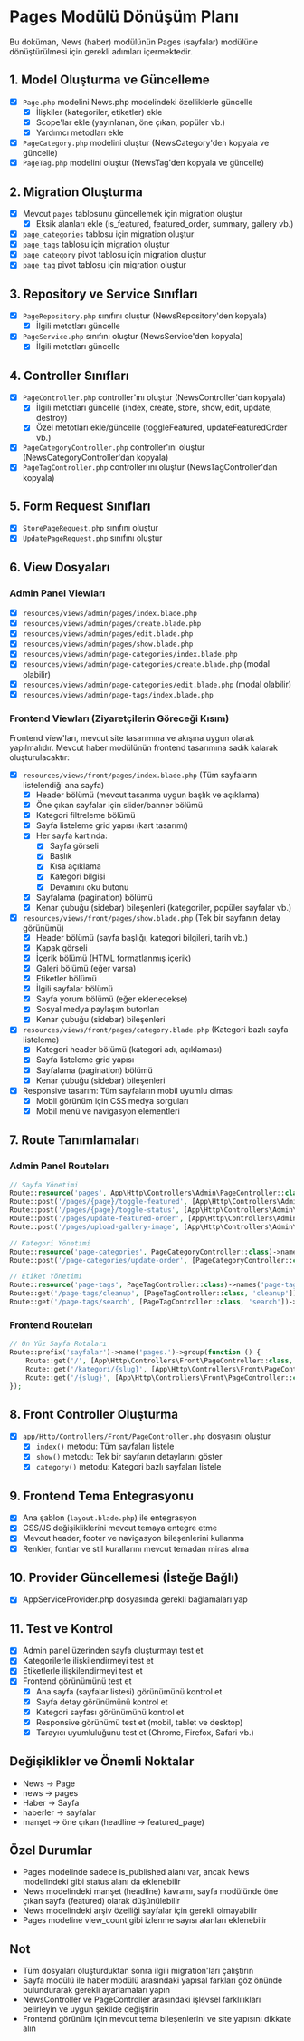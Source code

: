 # Pages Modülü Dönüşüm Planı

Bu doküman, News (haber) modülünün Pages (sayfalar) modülüne dönüştürülmesi için gerekli adımları içermektedir.

## 1. Model Oluşturma ve Güncelleme

- [x] `Page.php` modelini News.php modelindeki özelliklerle güncelle
  - [x] İlişkiler (kategoriler, etiketler) ekle
  - [x] Scope'lar ekle (yayınlanan, öne çıkan, popüler vb.)
  - [x] Yardımcı metodları ekle
- [x] `PageCategory.php` modelini oluştur (NewsCategory'den kopyala ve güncelle)
- [x] `PageTag.php` modelini oluştur (NewsTag'den kopyala ve güncelle)

## 2. Migration Oluşturma

- [x] Mevcut `pages` tablosunu güncellemek için migration oluştur
  - [x] Eksik alanları ekle (is_featured, featured_order, summary, gallery vb.)
- [x] `page_categories` tablosu için migration oluştur
- [x] `page_tags` tablosu için migration oluştur
- [x] `page_category` pivot tablosu için migration oluştur
- [x] `page_tag` pivot tablosu için migration oluştur

## 3. Repository ve Service Sınıfları

- [x] `PageRepository.php` sınıfını oluştur (NewsRepository'den kopyala)
  - [x] İlgili metotları güncelle
- [x] `PageService.php` sınıfını oluştur (NewsService'den kopyala)
  - [x] İlgili metotları güncelle

## 4. Controller Sınıfları

- [x] `PageController.php` controller'ını oluştur (NewsController'dan kopyala)
  - [x] İlgili metotları güncelle (index, create, store, show, edit, update, destroy)
  - [x] Özel metotları ekle/güncelle (toggleFeatured, updateFeaturedOrder vb.)
- [x] `PageCategoryController.php` controller'ını oluştur (NewsCategoryController'dan kopyala)
- [x] `PageTagController.php` controller'ını oluştur (NewsTagController'dan kopyala)

## 5. Form Request Sınıfları

- [x] `StorePageRequest.php` sınıfını oluştur
- [x] `UpdatePageRequest.php` sınıfını oluştur

## 6. View Dosyaları

### Admin Panel Viewları

- [x] `resources/views/admin/pages/index.blade.php`
- [x] `resources/views/admin/pages/create.blade.php`
- [x] `resources/views/admin/pages/edit.blade.php`
- [x] `resources/views/admin/pages/show.blade.php`
- [x] `resources/views/admin/page-categories/index.blade.php`
- [x] `resources/views/admin/page-categories/create.blade.php` (modal olabilir)
- [x] `resources/views/admin/page-categories/edit.blade.php` (modal olabilir)
- [x] `resources/views/admin/page-tags/index.blade.php`

### Frontend Viewları (Ziyaretçilerin Göreceği Kısım)

Frontend view'ları, mevcut site tasarımına ve akışına uygun olarak yapılmalıdır. Mevcut haber modülünün frontend tasarımına sadık kalarak oluşturulacaktır:

- [x] `resources/views/front/pages/index.blade.php` (Tüm sayfaların listelendiği ana sayfa)
  - [x] Header bölümü (mevcut tasarıma uygun başlık ve açıklama)
  - [x] Öne çıkan sayfalar için slider/banner bölümü
  - [x] Kategori filtreleme bölümü
  - [x] Sayfa listeleme grid yapısı (kart tasarımı)
  - [x] Her sayfa kartında:
    - [x] Sayfa görseli
    - [x] Başlık
    - [x] Kısa açıklama
    - [x] Kategori bilgisi
    - [x] Devamını oku butonu
  - [x] Sayfalama (pagination) bölümü
  - [x] Kenar çubuğu (sidebar) bileşenleri (kategoriler, popüler sayfalar vb.)

- [x] `resources/views/front/pages/show.blade.php` (Tek bir sayfanın detay görünümü)
  - [x] Header bölümü (sayfa başlığı, kategori bilgileri, tarih vb.)
  - [x] Kapak görseli
  - [x] İçerik bölümü (HTML formatlanmış içerik)
  - [x] Galeri bölümü (eğer varsa)
  - [x] Etiketler bölümü
  - [x] İlgili sayfalar bölümü
  - [x] Sayfa yorum bölümü (eğer eklenecekse)
  - [x] Sosyal medya paylaşım butonları
  - [x] Kenar çubuğu (sidebar) bileşenleri

- [x] `resources/views/front/pages/category.blade.php` (Kategori bazlı sayfa listeleme)
  - [x] Kategori header bölümü (kategori adı, açıklaması)
  - [x] Sayfa listeleme grid yapısı
  - [x] Sayfalama (pagination) bölümü
  - [x] Kenar çubuğu (sidebar) bileşenleri

- [x] Responsive tasarım: Tüm sayfaların mobil uyumlu olması
  - [x] Mobil görünüm için CSS medya sorguları
  - [x] Mobil menü ve navigasyon elementleri

## 7. Route Tanımlamaları

### Admin Panel Routeları

```php
// Sayfa Yönetimi
Route::resource('pages', App\Http\Controllers\Admin\PageController::class);
Route::post('/pages/{page}/toggle-featured', [App\Http\Controllers\Admin\PageController::class, 'toggleFeatured'])->name('pages.toggle-featured');
Route::post('/pages/{page}/toggle-status', [App\Http\Controllers\Admin\PageController::class, 'toggleStatus'])->name('pages.toggle-status');
Route::post('/pages/update-featured-order', [App\Http\Controllers\Admin\PageController::class, 'updateFeaturedOrder'])->name('pages.update-featured-order');
Route::post('/pages/upload-gallery-image', [App\Http\Controllers\Admin\PageController::class, 'uploadGalleryImage'])->name('pages.upload-gallery-image');

// Kategori Yönetimi
Route::resource('page-categories', PageCategoryController::class)->names('page-categories');
Route::post('/page-categories/update-order', [PageCategoryController::class, 'updateOrder'])->name('page-categories.update-order');

// Etiket Yönetimi
Route::resource('page-tags', PageTagController::class)->names('page-tags');
Route::get('/page-tags/cleanup', [PageTagController::class, 'cleanup'])->name('page-tags.cleanup');
Route::get('/page-tags/search', [PageTagController::class, 'search'])->name('page-tags.search');
```

### Frontend Routeları

```php
// Ön Yüz Sayfa Rotaları
Route::prefix('sayfalar')->name('pages.')->group(function () {
    Route::get('/', [App\Http\Controllers\Front\PageController::class, 'index'])->name('index');
    Route::get('/kategori/{slug}', [App\Http\Controllers\Front\PageController::class, 'category'])->name('category');
    Route::get('/{slug}', [App\Http\Controllers\Front\PageController::class, 'show'])->name('show');
});
```

## 8. Front Controller Oluşturma

- [x] `app/Http/Controllers/Front/PageController.php` dosyasını oluştur
  - [x] `index()` metodu: Tüm sayfaları listele
  - [x] `show()` metodu: Tek bir sayfanın detaylarını göster
  - [x] `category()` metodu: Kategori bazlı sayfaları listele

## 9. Frontend Tema Entegrasyonu

- [x] Ana şablon (`layout.blade.php`) ile entegrasyon
- [x] CSS/JS değişikliklerini mevcut temaya entegre etme
- [x] Mevcut header, footer ve navigasyon bileşenlerini kullanma
- [x] Renkler, fontlar ve stil kurallarını mevcut temadan miras alma

## 10. Provider Güncellemesi (İsteğe Bağlı)

- [x] AppServiceProvider.php dosyasında gerekli bağlamaları yap

## 11. Test ve Kontrol

- [x] Admin panel üzerinden sayfa oluşturmayı test et
- [x] Kategorilerle ilişkilendirmeyi test et
- [x] Etiketlerle ilişkilendirmeyi test et
- [x] Frontend görünümünü test et
  - [x] Ana sayfa (sayfalar listesi) görünümünü kontrol et
  - [x] Sayfa detay görünümünü kontrol et
  - [x] Kategori sayfası görünümünü kontrol et
  - [x] Responsive görünümü test et (mobil, tablet ve desktop)
  - [x] Tarayıcı uyumluluğunu test et (Chrome, Firefox, Safari vb.)

## Değişiklikler ve Önemli Noktalar

- News -> Page 
- news -> pages
- Haber -> Sayfa
- haberler -> sayfalar
- manşet -> öne çıkan (headline -> featured_page)

## Özel Durumlar

- Pages modelinde sadece is_published alanı var, ancak News modelindeki gibi status alanı da eklenebilir
- News modelindeki manşet (headline) kavramı, sayfa modülünde öne çıkan sayfa (featured) olarak düşünülebilir
- News modelindeki arşiv özelliği sayfalar için gerekli olmayabilir
- Pages modeline view_count gibi izlenme sayısı alanları eklenebilir

## Not

- Tüm dosyaları oluşturduktan sonra ilgili migration'ları çalıştırın
- Sayfa modülü ile haber modülü arasındaki yapısal farkları göz önünde bulundurarak gerekli ayarlamaları yapın
- NewsController ve PageController arasındaki işlevsel farklılıkları belirleyin ve uygun şekilde değiştirin
- Frontend görünüm için mevcut tema bileşenlerini ve site yapısını dikkate alın 